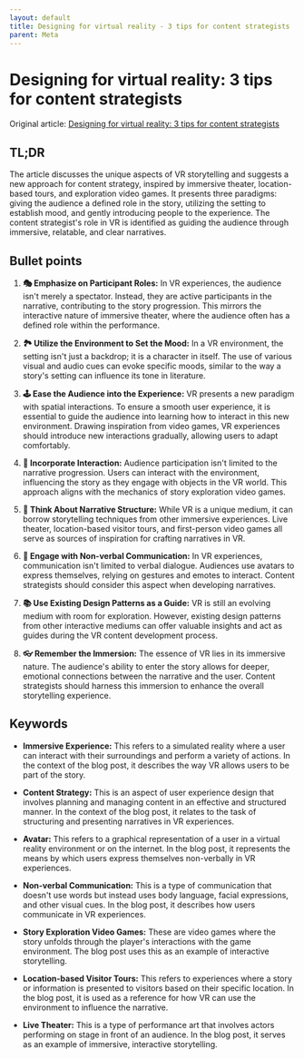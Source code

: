 ```yaml
---
layout: default
title: Designing for virtual reality - 3 tips for content strategists
parent: Meta
---
```


# Designing for virtual reality: 3 tips for content strategists
Original article: [Designing for virtual reality: 3 tips for content strategists](https://design.facebook.com/stories/designing-for-virtual-reality-3-tips-for-content-strategists/)

## TL;DR
The article discusses the unique aspects of VR storytelling and suggests a new approach for content strategy, inspired by immersive theater, location-based tours, and exploration video games. It presents three paradigms: giving the audience a defined role in the story, utilizing the setting to establish mood, and gently introducing people to the experience. The content strategist's role in VR is identified as guiding the audience through immersive, relatable, and clear narratives.

## Bullet points
1. **🎭 Emphasize on Participant Roles:** In VR experiences, the audience isn't merely a spectator. Instead, they are active participants in the narrative, contributing to the story progression. This mirrors the interactive nature of immersive theater, where the audience often has a defined role within the performance.

2. **🏞️ Utilize the Environment to Set the Mood:** In a VR environment, the setting isn't just a backdrop; it is a character in itself. The use of various visual and audio cues can evoke specific moods, similar to the way a story's setting can influence its tone in literature.

3. **🕹️ Ease the Audience into the Experience:** VR presents a new paradigm with spatial interactions. To ensure a smooth user experience, it is essential to guide the audience into learning how to interact in this new environment. Drawing inspiration from video games, VR experiences should introduce new interactions gradually, allowing users to adapt comfortably.

4. **🤹 Incorporate Interaction:** Audience participation isn't limited to the narrative progression. Users can interact with the environment, influencing the story as they engage with objects in the VR world. This approach aligns with the mechanics of story exploration video games.

5. **💭 Think About Narrative Structure:** While VR is a unique medium, it can borrow storytelling techniques from other immersive experiences. Live theater, location-based visitor tours, and first-person video games all serve as sources of inspiration for crafting narratives in VR.

6. **👥 Engage with Non-verbal Communication:** In VR experiences, communication isn't limited to verbal dialogue. Audiences use avatars to express themselves, relying on gestures and emotes to interact. Content strategists should consider this aspect when developing narratives.

7. **📚 Use Existing Design Patterns as a Guide:** VR is still an evolving medium with room for exploration. However, existing design patterns from other interactive mediums can offer valuable insights and act as guides during the VR content development process.

8. **👓 Remember the Immersion:** The essence of VR lies in its immersive nature. The audience's ability to enter the story allows for deeper, emotional connections between the narrative and the user. Content strategists should harness this immersion to enhance the overall storytelling experience.

## Keywords
- **Immersive Experience:** This refers to a simulated reality where a user can interact with their surroundings and perform a variety of actions. In the context of the blog post, it describes the way VR allows users to be part of the story.

- **Content Strategy:** This is an aspect of user experience design that involves planning and managing content in an effective and structured manner. In the context of the blog post, it relates to the task of structuring and presenting narratives in VR experiences.

- **Avatar:** This refers to a graphical representation of a user in a virtual reality environment or on the internet. In the blog post, it represents the means by which users express themselves non-verbally in VR experiences.

- **Non-verbal Communication:** This is a type of communication that doesn't use words but instead uses body language, facial expressions, and other visual cues. In the blog post, it describes how users communicate in VR experiences.

- **Story Exploration Video Games:** These are video games where the story unfolds through the player's interactions with the game environment. The blog post uses this as an example of interactive storytelling.

- **Location-based Visitor Tours:** This refers to experiences where a story or information is presented to visitors based on their specific location. In the blog post, it is used as a reference for how VR can use the environment to influence the narrative.

- **Live Theater:** This is a type of performance art that involves actors performing on stage in front of an audience. In the blog post, it serves as an example of immersive, interactive storytelling.
